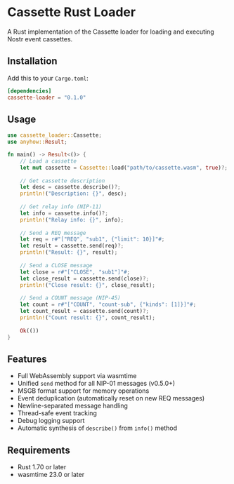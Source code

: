 # Cassette Rust Loader

A Rust implementation of the Cassette loader for loading and executing Nostr event cassettes.

## Installation

Add this to your `Cargo.toml`:

```toml
[dependencies]
cassette-loader = "0.1.0"
```

## Usage

```rust
use cassette_loader::Cassette;
use anyhow::Result;

fn main() -> Result<()> {
    // Load a cassette
    let mut cassette = Cassette::load("path/to/cassette.wasm", true)?;
    
    // Get cassette description
    let desc = cassette.describe()?;
    println!("Description: {}", desc);
    
    // Get relay info (NIP-11)
    let info = cassette.info()?;
    println!("Relay info: {}", info);
    
    // Send a REQ message
    let req = r#"["REQ", "sub1", {"limit": 10}]"#;
    let result = cassette.send(req)?;
    println!("Result: {}", result);
    
    // Send a CLOSE message
    let close = r#"["CLOSE", "sub1"]"#;
    let close_result = cassette.send(close)?;
    println!("Close result: {}", close_result);
    
    // Send a COUNT message (NIP-45)
    let count = r#"["COUNT", "count-sub", {"kinds": [1]}]"#;
    let count_result = cassette.send(count)?;
    println!("Count result: {}", count_result);
    
    Ok(())
}
```

## Features

- Full WebAssembly support via wasmtime
- Unified `send` method for all NIP-01 messages (v0.5.0+)
- MSGB format support for memory operations
- Event deduplication (automatically reset on new REQ messages)
- Newline-separated message handling
- Thread-safe event tracking
- Debug logging support
- Automatic synthesis of `describe()` from `info()` method

## Requirements

- Rust 1.70 or later
- wasmtime 23.0 or later